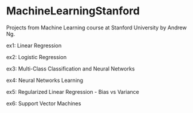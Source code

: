 # MachineLearningStanford
Projects from Machine Learning course at Stanford University by Andrew Ng.

ex1: Linear Regression

ex2: Logistic Regression

ex3: Multi-Class Classification and Neural Networks

ex4: Neural Networks Learning

ex5: Regularized Linear Regression - Bias vs Variance

ex6: Support Vector Machines